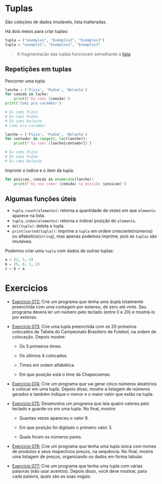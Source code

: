 # Tuplas

São coleções de dados imutáveis, lista inalteradas.

Há dois meios para criar tuplas:

```python
tupla = ("exemplo1", "Exemplos2", "Exemplos3")
tupla = "exemplo1", "Exemplos2", "Exemplos3"
```

> A fragmentação das tuplas funcionam semelhante a [lista](https://github.com/andre-jnr/estudos-python/tree/main/exercicios/09%20-%20listas).

## Repetições em tuplas

Percorrer uma tupla

```python
lanche = ('Pizza', 'Pudim', 'Bolacha')
for comida in lache:
    print(f'Eu comi {comida}')
print('Comi pra caramba!')

# Eu comi Pizza
# Eu comi Pudim
# Eu comi Bolacha
# comi pra caramba!
```

```python
lanche = ('Pizza', 'Pudim', 'Bolacha')
for contador in range(0, len(lanche)):
    print(f'Eu comi {lanche[contador]}')

# Eu comi Pizza
# Eu comi Pudim
# Eu comi Bolacha
```

Imprimir o indice e o item da tupla:

```python
for posicao, comida in enumerate(lanche):
    print(f'Eu vou comer {comida} na posição {posicao}')
```

## Algumas funções úteis

- `tupla.count(elemento)`: retorna a quantidade de vezes em que `elemento` aparece na lista.
- `tupla.index(elemento)`: retorna o índice/ posição do `elemento`.
- `del(tupla)`: deleta a tupla.
- `print(sorted(tupla))`: imprime a `tupla` em ordem crescente(números) ou alfabetica(`string`), mas apenas podemos imprime,
  pois as `tuplas` são imutáveis.

Podemos criar uma `tupla` com dados de outras tuplas:

```python
a = (2, 5, 4)
b = (5, 8, 1, 2)
c = b + a
```

# Exercicios

- [Exercício 072:](https://github.com/andre-jnr/estudos-python/tree/main/exercicios/08%20-%20tuplas/exercicios/072_tuplas_times_futebol) Crie um programa que tenha uma dupla totalmente preenchida com uma contagem por extenso, de zero até vinte. Seu programa deverá ler um número pelo teclado (entre 0 e 20) e mostrá-lo por extenso.

- [Exercício 073:](https://github.com/andre-jnr/estudos-python/tree/main/exercicios/08%20-%20tuplas/exercicios/073_numeros_por_extensos) Crie uma tupla preenchida com os 20 primeiros colocados da Tabela do Campeonato Brasileiro de Futebol, na ordem de colocação. Depois mostre:

  - Os 5 primeiros times.

  - Os últimos 4 colocados.

  - Times em ordem alfabética.

  - Em que posição está o time da Chapecoense.

- [Exercício 074:](https://github.com/andre-jnr/estudos-python/tree/main/exercicios/08%20-%20tuplas/exercicios/074_maior_menor_tupla) Crie um programa que vai gerar cinco números aleatórios e colocar em uma tupla. Depois disso, mostre a listagem de números gerados e também indique o menor e o maior valor que estão na tupla.

- [Exercício 075:](https://github.com/andre-jnr/estudos-python/tree/main/exercicios/08%20-%20tuplas/exercicios/075_analise_dados_tupla) Desenvolva um programa que leia quatro valores pelo teclado e guarde-os em uma tupla. No final, mostre:

  - Quantas vezes apareceu o valor 9.

  - Em que posição foi digitado o primeiro valor 3.

  - Quais foram os números pares.

- [Exercício 076:](https://github.com/andre-jnr/estudos-python/tree/main/exercicios/08%20-%20tuplas/exercicios/076_listagem_precos_tupla) Crie um programa que tenha uma tupla única com nomes de produtos e seus respectivos preços, na sequência. No final, mostre uma listagem de preços, organizando os dados em forma tabular.

- [Exercício 077:](https://github.com/andre-jnr/estudos-python/tree/main/exercicios/08%20-%20tuplas/exercicios/077_contador_de_vogais) Crie um programa que tenha uma tupla com várias palavras (não usar acentos). Depois disso, você deve mostrar, para cada palavra, quais são as suas vogais.
